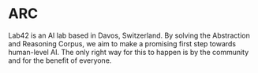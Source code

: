 # ARC
Lab42 is an AI lab based in Davos, Switzerland. By solving the Abstraction and Reasoning Corpus, we aim to make a promising first step towards human-level AI. The only right way for this to happen is by the community and for the benefit of everyone.
